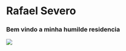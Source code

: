 # Rafael Severo
### Bem vindo a minha humilde residencia

<img src="https://cdn.jsdelivr.net/gh/devicons/devicon@latest/icons/c/c-original.svg" />
                    
